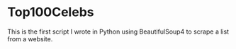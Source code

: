 # Top100Celebs
This is the first script I wrote in Python using BeautifulSoup4 to scrape a list from a website.
